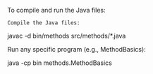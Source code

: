To compile and run the Java files:

    Compile the Java files:

javac -d bin/methods src/methods/*.java

Run any specific program (e.g., MethodBasics):

java -cp bin methods.MethodBasics
